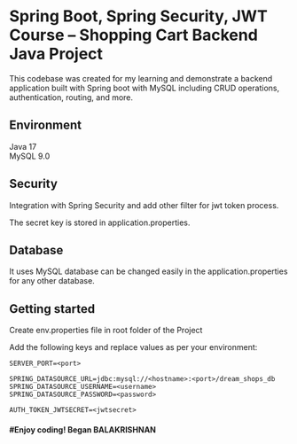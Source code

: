 
# Spring Boot, Spring Security, JWT Course – Shopping Cart Backend Java Project

This codebase was created for my learning and demonstrate a backend application built with Spring boot with MySQL including CRUD operations, authentication, routing, and more.

## Environment
Java 17  
MySQL 9.0

## Security
Integration with Spring Security and add other filter for jwt token process.

The secret key is stored in application.properties.

## Database
It uses MySQL database can be changed easily in the application.properties for any other database.

## Getting started
Create env.properties file in root folder of the Project

Add the following keys and replace values as per your environment:

```
SERVER_PORT=<port>

SPRING_DATASOURCE_URL=jdbc:mysql://<hostname>:<port>/dream_shops_db
SPRING_DATASOURCE_USERNAME=<username>
SPRING_DATASOURCE_PASSWORD=<password>

AUTH_TOKEN_JWTSECRET=<jwtsecret>
```

#### #Enjoy coding! Began BALAKRISHNAN 

